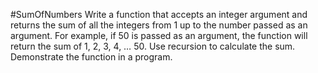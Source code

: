 #SumOfNumbers
Write a function that accepts an integer argument and returns the sum of all the integers from 1 up to the number passed as an argument. 
For example, if 50 is passed as an argument, the function will return the sum of 1, 2, 3, 4, … 50. Use recursion to calculate the sum. 
Demonstrate the function in a program. 
